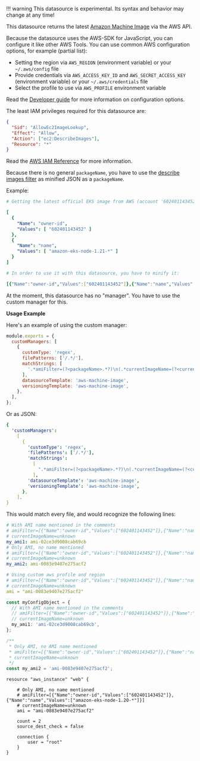 <!-- prettier-ignore -->
!!! warning
    This datasource is experimental.
    Its syntax and behavior may change at any time!

This datasource returns the latest [Amazon Machine Image](https://docs.aws.amazon.com/en_en/AWSEC2/latest/UserGuide/AMIs.html) via the AWS API.

Because the datasource uses the AWS-SDK for JavaScript, you can configure it like other AWS Tools.
You can use common AWS configuration options, for example (partial list):

- Setting the region via `AWS_REGION` (environment variable) or your `~/.aws/config` file
- Provide credentials via `AWS_ACCESS_KEY_ID` and `AWS_SECRET_ACCESS_KEY` (environment variable) or your `~/.aws/credentials` file
- Select the profile to use via `AWS_PROFILE` environment variable

Read the [Developer guide](https://docs.aws.amazon.com/sdk-for-javascript/v3/developer-guide/configuring-the-jssdk.html) for more information on configuration options.

The least IAM privileges required for this datasource are:

```json
{
  "Sid": "AllowEc2ImageLookup",
  "Effect": "Allow",
  "Action": ["ec2:DescribeImages"],
  "Resource": "*"
}
```

Read the [AWS IAM Reference](https://docs.aws.amazon.com/service-authorization/latest/reference/list_amazonec2.html) for more information.

Because there is no general `packageName`, you have to use the [describe images filter](https://docs.aws.amazon.com/AWSJavaScriptSDK/v3/latest/clients/client-ec2/interfaces/describeimagescommandinput.html#filters) as minified JSON as a `packageName`.

Example:

```yaml
# Getting the latest official EKS image from AWS (account '602401143452' for eu-central-1) for EKS 1.21 (name matches 'amazon-eks-node-1.21-*') would look as a describe images filter like:

[
  {
    "Name": "owner-id",
    "Values": [ "602401143452" ]
  },
  {
    "Name": "name",
    "Values": [ "amazon-eks-node-1.21-*" ]
  }
]

# In order to use it with this datasource, you have to minify it:

[{"Name":"owner-id","Values":["602401143452"]},{"Name":"name","Values":["amazon-eks-node-1.21-*"]}]
```

At the moment, this datasource has no "manager".
You have to use the custom manager for this.

**Usage Example**

Here's an example of using the custom manager:

```javascript
module.exports = {
  customManagers: [
    {
      customType: 'regex',
      filePatterns: ['/.*/'],
      matchStrings: [
        '.*amiFilter=(?<packageName>.*?)\n(.*currentImageName=(?<currentDigest>.*?)\n)?(.*\n)?.*?(?<depName>[a-zA-Z0-9-_:]*)[ ]*?[:|=][ ]*?["|\']?(?<currentValue>ami-[a-z0-9]{17})["|\']?.*',
      ],
      datasourceTemplate: 'aws-machine-image',
      versioningTemplate: 'aws-machine-image',
    },
  ],
};
```

Or as JSON:

```yaml
{
  'customManagers':
    [
      {
        'customType': 'regex',
        'filePatterns': ['/.*/'],
        'matchStrings':
          [
            ".*amiFilter=(?<packageName>.*?)\n(.*currentImageName=(?<currentDigest>.*?)\n)?(.*\n)?.*?(?<depName>[a-zA-Z0-9-_:]*)[ ]*?[:|=][ ]*?[\"|']?(?<currentValue>ami-[a-z0-9]{17})[\"|']?.*",
          ],
        'datasourceTemplate': 'aws-machine-image',
        'versioningTemplate': 'aws-machine-image',
      },
    ],
}
```

This would match every file, and would recognize the following lines:

```yaml
# With AMI name mentioned in the comments
# amiFilter=[{"Name":"owner-id","Values":["602401143452"]},{"Name":"name","Values":["amazon-eks-node-1.21-*"]}]
# currentImageName=unknown
my_ami1: ami-02ce3d9008cab69cb
# Only AMI, no name mentioned
# amiFilter=[{"Name":"owner-id","Values":["602401143452"]},{"Name":"name","Values":["amazon-eks-node-1.20-*"]}]
# currentImageName=unknown
my_ami2: ami-0083e9407e275acf2

# Using custom aws profile and region
# amiFilter=[{"Name":"owner-id","Values":["602401143452"]},{"Name":"name","Values":["amazon-eks-node-1.20-*"]},{"profile":"test","region":"eu-central-1"}]
# currentImageName=unknown
ami = "ami-0083e9407e275acf2"
```

```typescript
const myConfigObject = {
  // With AMI name mentioned in the comments
  // amiFilter=[{"Name":"owner-id","Values":["602401143452"]},{"Name":"name","Values":["amazon-eks-node-1.21-*"]}]
  // currentImageName=unknown
  my_ami1: 'ami-02ce3d9008cab69cb',
};

/**
 * Only AMI, no AMI name mentioned
 * amiFilter=[{"Name":"owner-id","Values":["602401143452"]},{"Name":"name","Values":["amazon-eks-node-1.20-*"]}]
 * currentImageName=unknown
 */
const my_ami2 = 'ami-0083e9407e275acf2';
```

```hcl
resource "aws_instance" "web" {

    # Only AMI, no name mentioned
    # amiFilter=[{"Name":"owner-id","Values":["602401143452"]},{"Name":"name","Values":["amazon-eks-node-1.20-*"]}]
    # currentImageName=unknown
    ami = "ami-0083e9407e275acf2"

    count = 2
    source_dest_check = false

    connection {
        user = "root"
    }
}
```
